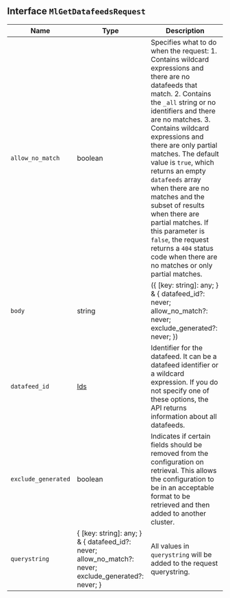 ## Interface `MlGetDatafeedsRequest`

| Name | Type | Description |
| - | - | - |
| `allow_no_match` | boolean | Specifies what to do when the request: 1. Contains wildcard expressions and there are no datafeeds that match. 2. Contains the `_all` string or no identifiers and there are no matches. 3. Contains wildcard expressions and there are only partial matches. The default value is `true`, which returns an empty `datafeeds` array when there are no matches and the subset of results when there are partial matches. If this parameter is `false`, the request returns a `404` status code when there are no matches or only partial matches. |
| `body` | string | ({ [key: string]: any; } & { datafeed_id?: never; allow_no_match?: never; exclude_generated?: never; }) | All values in `body` will be added to the request body. |
| `datafeed_id` | [Ids](./Ids.md) | Identifier for the datafeed. It can be a datafeed identifier or a wildcard expression. If you do not specify one of these options, the API returns information about all datafeeds. |
| `exclude_generated` | boolean | Indicates if certain fields should be removed from the configuration on retrieval. This allows the configuration to be in an acceptable format to be retrieved and then added to another cluster. |
| `querystring` | { [key: string]: any; } & { datafeed_id?: never; allow_no_match?: never; exclude_generated?: never; } | All values in `querystring` will be added to the request querystring. |
